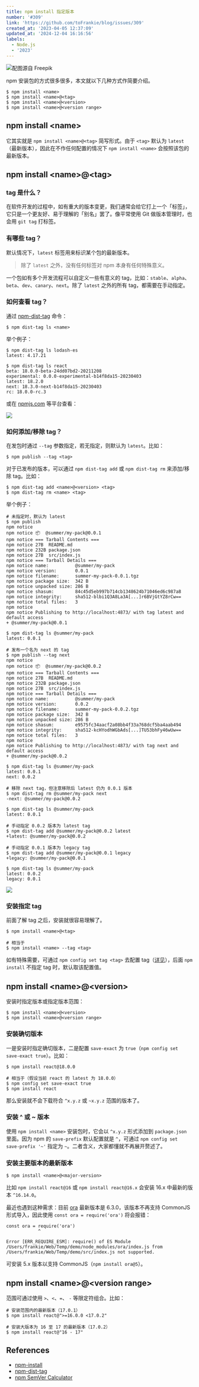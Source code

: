 ```yaml
---
title: npm install 指定版本
number: '#309'
link: 'https://github.com/toFrankie/blog/issues/309'
created_at: '2023-04-05 12:37:09'
updated_at: '2024-12-04 16:16:56'
labels:
  - Node.js
  - '2023'
---
```


![配图源自 Freepik](https://cdn.jsdelivr.net/gh/toFrankie/blog@main/images/2023/4/1680686247374.jpg)

npm 安装包的方式很多很多，本文就以下几种方式作简要介绍。

```shell
$ npm install <name>
$ npm install <name>@<tag>
$ npm install <name>@<version>
$ npm install <name>@<version range>
```

## npm install \<name>

它其实就是 `npm install <name>@<tag>` 简写形式。由于 `<tag>` 默认为 `latest`（最新版本），因此在不作任何配置的情况下 `npm install <name>` 会按照该包的最新版本。

## npm install \<name>@\<tag>

### tag 是什么？

在软件开发的过程中，如有重大的版本变更，我们通常会给它打上一个「标签」，它只是一个更友好、易于理解的「别名」罢了。像平常使用 Git 做版本管理时，也会用 `git tag` 打标签。

### 有哪些 tag？

默认情况下，`latest` 标签用来标识某个包的最新版本。

> 除了 `latest` 之外，没有任何标签对 npm 本身有任何特殊意义。

一个包如有多个开发流程可以自定义一些有意义的 tag，比如：`stable`、`alpha`、`beta`、`dev`、`canary`、`next`。除了 `latest` 之外的所有 tag，都需要在手动指定。

### 如何查看 tag？

通过 [npm-dist-tag](https://docs.npmjs.com/cli/v9/commands/npm-dist-tag) 命令：

```shell
$ npm dist-tag ls <name>
```

举个例子：

```shell
$ npm dist-tag ls lodash-es
latest: 4.17.21

$ npm dist-tag ls react
beta: 18.0.0-beta-24dd07bd2-20211208
experimental: 0.0.0-experimental-b14f8da15-20230403
latest: 18.2.0
next: 18.3.0-next-b14f8da15-20230403
rc: 18.0.0-rc.3
```
或在 [npmjs.com](https://www.npmjs.com/) 等平台查看：

![](https://cdn.jsdelivr.net/gh/toFrankie/blog@main/images/2023/4/1680675748538.png)

### 如何添加/移除 tag？

在发包时通过 `--tag` 参数指定，若无指定，则默认为 `latest`。比如：

```shell
$ npm publish --tag <tag>
```

对于已发布的版本，可以通过 `npm dist-tag add` 或 `npm dist-tag rm` 来添加/移除 tag。比如：

```shell
$ npm dist-tag add <name>@<version> <tag>
$ npm dist-tag rm <name> <tag>
```


举个例子：

```shell
# 未指定时，默认为 latest
$ npm publish
npm notice 
npm notice 📦  @summer/my-pack@0.0.1
npm notice === Tarball Contents === 
npm notice 27B  README.md   
npm notice 232B package.json
npm notice 27B  src/index.js
npm notice === Tarball Details === 
npm notice name:          @summer/my-pack                         
npm notice version:       0.0.1                                   
npm notice filename:      summer-my-pack-0.0.1.tgz                
npm notice package size:  342 B                                   
npm notice unpacked size: 286 B                                   
npm notice shasum:        84c45d5eb997b714cb1348624b71046ed6c987a8
npm notice integrity:     sha512-blbi1Q3A8La3A[...]r6BVjGtYZ8rCw==
npm notice total files:   3                                       
npm notice 
npm notice Publishing to http://localhost:4873/ with tag latest and default access
+ @summer/my-pack@0.0.1

$ npm dist-tag ls @summer/my-pack
latest: 0.0.1

# 发布一个名为 next 的 tag
$ npm publish --tag next
npm notice 
npm notice 📦  @summer/my-pack@0.0.2
npm notice === Tarball Contents === 
npm notice 27B  README.md   
npm notice 232B package.json
npm notice 27B  src/index.js
npm notice === Tarball Details === 
npm notice name:          @summer/my-pack                         
npm notice version:       0.0.2                                   
npm notice filename:      summer-my-pack-0.0.2.tgz                
npm notice package size:  342 B                                   
npm notice unpacked size: 286 B                                   
npm notice shasum:        e9575fc34aacf2a08bb4f33a768dcf5ba4aab494
npm notice integrity:     sha512-kcHYodhWGbAds[...]TU53bhFy46wUw==
npm notice total files:   3                                       
npm notice 
npm notice Publishing to http://localhost:4873/ with tag next and default access
+ @summer/my-pack@0.0.2

$ npm dist-tag ls @summer/my-pack
latest: 0.0.1
next: 0.0.2

# 移除 next tag，但注意移除后 latest 仍为 0.0.1 版本
$ npm dist-tag rm @summer/my-pack next
-next: @summer/my-pack@0.0.2

$ npm dist-tag ls @summer/my-pack
latest: 0.0.1

# 手动指定 0.0.2 版本为 latest tag
$ npm dist-tag add @summer/my-pack@0.0.2 latest
+latest: @summer/my-pack@0.0.2

# 手动指定 0.0.1 版本为 legacy tag
$ npm dist-tag add @summer/my-pack@0.0.1 legacy
+legacy: @summer/my-pack@0.0.1

$ npm dist-tag ls @summer/my-pack
latest: 0.0.2
legacy: 0.0.1
```

![](https://cdn.jsdelivr.net/gh/toFrankie/blog@main/images/2023/4/1680678651843.png)

### 安装指定 tag

前面了解 tag 之后，安装就很容易理解了。

```shell
$ npm install <name>@<tag>

# 相当于
$ npm install <name> --tag <tag>
```

如有特殊需要，可通过 `npm config set tag <tag>` 去配置 tag（[详见](https://docs.npmjs.com/cli/v9/using-npm/config#tag)），后面 `npm install` 不指定 tag 时，默认取该配置值。

## npm install \<name>@\<version>

安装时指定版本或指定版本范围：

```shell
$ npm install <name>@<version>
$ npm install <name>@<version range>
```

### 安装确切版本

一是安装时指定确切版本，二是配置 `save-exact` 为 `true`（`npm config set save-exact true`）。比如：

```shell
$ npm install react@18.0.0

# 相当于（假设当前 react 的 latest 为 18.0.0）
$ npm config set save-exact true
$ npm install react
```

那么安装就不会下载符合 `^x.y.z` 或 `~x.y.z` 范围的版本了。

### 安装 ^ 或 ~ 版本

使用 `npm install <name>` 安装包时，它会以 `^x.y.z` 形式添加到 `package.json` 里面。因为 npm 的 `save-prefix` 默认配置就是 `^`，可通过 `npm config set save-prefix '~'` 指定为 `~`。二者含义，大家都懂就不再展开赘述了。

### 安装主要版本的最新版本

```shell
$ npm install <name>@<major-version>
```

比如 `npm install react@16` 或 `npm install react@16.x` 会安装 16.x 中最新的版本 `^16.14.0`。

最近也遇到这种需求：目前 [ora](https://www.npmjs.com/package/ora) 最新版本是 6.3.0，该版本不再支持 CommonJS 形式导入，因此使用 `const ora = require('ora')` 将会报错：

```shell
const ora = require('ora')
            ^

Error [ERR_REQUIRE_ESM]: require() of ES Module /Users/frankie/Web/Temp/demo/node_modules/ora/index.js from /Users/frankie/Web/Temp/demo/src/index.js not supported.
```

可安装 5.x 版本以支持 CommonJS（`npm install ora@5`）。

## npm install \<name>@\<version range>

范围可通过使用 `>`、`<`、`=`、 `-` 等限定符组合。比如：

```shell
# 安装范围内的最新版本（17.0.1）
$ npm install react@">=16.0.0 <17.0.2" 

# 安装大版本为 16 至 17 的最新版本（17.0.2）
$ npm install react@"16 - 17"
```

## References

- [npm-install](https://docs.npmjs.com/cli/v9/commands/npm-install)
- [npm-dist-tag](https://docs.npmjs.com/cli/v9/commands/npm-dist-tag)
- [npm SemVer Calculator](https://semver.npmjs.com/)
